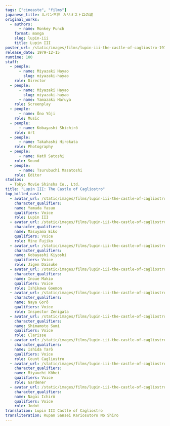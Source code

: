 ```yaml
---
tags: ["cineaste", "films"]
japanese_title: ルパン三世 カリオストロの城
original_works:
  - authors:
      - name: Monkey Punch
    format: manga
    slug: lupin-iii
    title: Lupin III
poster_url: /static/images/films/lupin-iii-the-castle-of-cagliostro-1979/posters/poster.jpg
release_date: 1979-12-15
runtime: 100
staff:
  - people:
      - name: Miyazaki Hayao
        slug: miyazaki-hayao
    role: Director
  - people:
      - name: Miyazaki Hayao
        slug: miyazaki-hayao
      - name: Yamazaki Haruya
    role: Screenplay
  - people:
      - name: Ôno Yûji
    role: Music
  - people:
      - name: Kobayashi Shichirô
    role: Art
  - people:
      - name: Takahashi Hirokata
    role: Photography
  - people:
      - name: Katô Satoshi
    role: Sound
  - people:
      - name: Tsurubuchi Masatoshi
    role: Editor
studios:
  - Tokyo Movie Shinsha Co., Ltd.
title: "Lupin III: The Castle of Cagliostro"
top_billed_cast:
  - avatar_url: /static/images/films/lupin-iii-the-castle-of-cagliostro-1979/cast-avatars/yasuo-yamada-0.jpg
    character_qualifiers:
    name: Yamada Yasuo
    qualifiers: Voice
    role: Lupin III
  - avatar_url: /static/images/films/lupin-iii-the-castle-of-cagliostro-1979/cast-avatars/eiko-masuyama-0.jpg
    character_qualifiers:
    name: Masuyama Eiko
    qualifiers: Voice
    role: Mine Fujiko
  - avatar_url: /static/images/films/lupin-iii-the-castle-of-cagliostro-1979/cast-avatars/kiyoshi-kobayashi-0.jpg
    character_qualifiers:
    name: Kobayashi Kiyoshi
    qualifiers: Voice
    role: Jigen Daisuke
  - avatar_url: /static/images/films/lupin-iii-the-castle-of-cagliostro-1979/cast-avatars/makio-inoue-0.jpg
    character_qualifiers:
    name: Inoue Makio
    qualifiers: Voice
    role: Ishikawa Goemon
  - avatar_url: /static/images/films/lupin-iii-the-castle-of-cagliostro-1979/cast-avatars/goro-naya-0.jpg
    character_qualifiers:
    name: Naya Gorô
    qualifiers: Voice
    role: Inspector Zenigata
  - avatar_url: /static/images/films/lupin-iii-the-castle-of-cagliostro-1979/cast-avatars/sumi-shimamoto-0.jpg
    character_qualifiers:
    name: Shimamoto Sumi
    qualifiers: Voice
    role: Clarisse
  - avatar_url: /static/images/films/lupin-iii-the-castle-of-cagliostro-1979/cast-avatars/taro-ishida-0.jpg
    character_qualifiers:
    name: Ishida Tarô
    qualifiers: Voice
    role: Count Cagliostro
  - avatar_url: /static/images/films/lupin-iii-the-castle-of-cagliostro-1979/cast-avatars/kohei-miyauchi-0.jpg
    character_qualifiers:
    name: Miyauchi Kôhei
    qualifiers: Voice
    role: Gardener
  - avatar_url: /static/images/films/lupin-iii-the-castle-of-cagliostro-1979/cast-avatars/ichiro-nagai-0.jpg
    character_qualifiers:
    name: Nagai Ichirô
    qualifiers: Voice
    role: Jodot
translation: Lupin III Castle of Cagliostro
transliteration: Rupan Sansei Kariosutoro No Shiro
---
```

